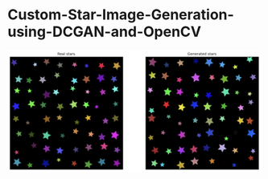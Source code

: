 # Custom-Star-Image-Generation-using-DCGAN-and-OpenCV
![star image](https://github.com/Dherya27/Custom-Star-Image-Generation-using-DCGAN-and-OpenCV/blob/main/generated_stars.jpeg)
